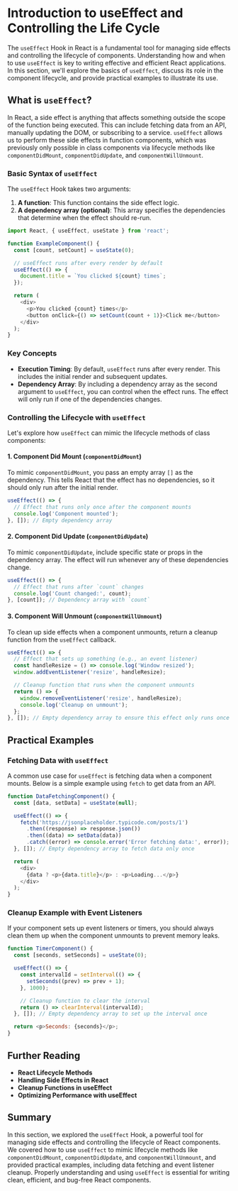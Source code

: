 # Introduction to useEffect and Controlling the Life Cycle

The `useEffect` Hook in React is a fundamental tool for managing side effects and controlling the lifecycle of components. Understanding how and when to use `useEffect` is key to writing effective and efficient React applications. In this section, we'll explore the basics of `useEffect`, discuss its role in the component lifecycle, and provide practical examples to illustrate its use.

## What is `useEffect`?

In React, a side effect is anything that affects something outside the scope of the function being executed. This can include fetching data from an API, manually updating the DOM, or subscribing to a service. `useEffect` allows us to perform these side effects in function components, which was previously only possible in class components via lifecycle methods like `componentDidMount`, `componentDidUpdate`, and `componentWillUnmount`.

### Basic Syntax of `useEffect`

The `useEffect` Hook takes two arguments:

1. **A function**: This function contains the side effect logic.
2. **A dependency array (optional)**: This array specifies the dependencies that determine when the effect should re-run.

```javascript
import React, { useEffect, useState } from 'react';

function ExampleComponent() {
  const [count, setCount] = useState(0);

  // useEffect runs after every render by default
  useEffect(() => {
    document.title = `You clicked ${count} times`;
  });

  return (
    <div>
      <p>You clicked {count} times</p>
      <button onClick={() => setCount(count + 1)}>Click me</button>
    </div>
  );
}
```

### Key Concepts

- **Execution Timing**: By default, `useEffect` runs after every render. This includes the initial render and subsequent updates.
- **Dependency Array**: By including a dependency array as the second argument to `useEffect`, you can control when the effect runs. The effect will only run if one of the dependencies changes.

### Controlling the Lifecycle with `useEffect`

Let's explore how `useEffect` can mimic the lifecycle methods of class components:

#### 1. Component Did Mount (`componentDidMount`)

To mimic `componentDidMount`, you pass an empty array `[]` as the dependency. This tells React that the effect has no dependencies, so it should only run after the initial render.

```javascript
useEffect(() => {
  // Effect that runs only once after the component mounts
  console.log('Component mounted');
}, []); // Empty dependency array
```

#### 2. Component Did Update (`componentDidUpdate`)

To mimic `componentDidUpdate`, include specific state or props in the dependency array. The effect will run whenever any of these dependencies change.

```javascript
useEffect(() => {
  // Effect that runs after `count` changes
  console.log('Count changed:', count);
}, [count]); // Dependency array with `count`
```

#### 3. Component Will Unmount (`componentWillUnmount`)

To clean up side effects when a component unmounts, return a cleanup function from the `useEffect` callback.

```javascript
useEffect(() => {
  // Effect that sets up something (e.g., an event listener)
  const handleResize = () => console.log('Window resized');
  window.addEventListener('resize', handleResize);

  // Cleanup function that runs when the component unmounts
  return () => {
    window.removeEventListener('resize', handleResize);
    console.log('Cleanup on unmount');
  };
}, []); // Empty dependency array to ensure this effect only runs once
```

## Practical Examples

### Fetching Data with `useEffect`

A common use case for `useEffect` is fetching data when a component mounts. Below is a simple example using `fetch` to get data from an API.

```javascript
function DataFetchingComponent() {
  const [data, setData] = useState(null);

  useEffect(() => {
    fetch('https://jsonplaceholder.typicode.com/posts/1')
      .then((response) => response.json())
      .then((data) => setData(data))
      .catch((error) => console.error('Error fetching data:', error));
  }, []); // Empty dependency array to fetch data only once

  return (
    <div>
      {data ? <p>{data.title}</p> : <p>Loading...</p>}
    </div>
  );
}
```

### Cleanup Example with Event Listeners

If your component sets up event listeners or timers, you should always clean them up when the component unmounts to prevent memory leaks.

```javascript
function TimerComponent() {
  const [seconds, setSeconds] = useState(0);

  useEffect(() => {
    const intervalId = setInterval(() => {
      setSeconds((prev) => prev + 1);
    }, 1000);

    // Cleanup function to clear the interval
    return () => clearInterval(intervalId);
  }, []); // Empty dependency array to set up the interval once

  return <p>Seconds: {seconds}</p>;
}
```

## Further Reading

- **React Lifecycle Methods**
- **Handling Side Effects in React**
- **Cleanup Functions in useEffect**
- **Optimizing Performance with useEffect**

## Summary

In this section, we explored the `useEffect` Hook, a powerful tool for managing side effects and controlling the lifecycle of React components. We covered how to use `useEffect` to mimic lifecycle methods like `componentDidMount`, `componentDidUpdate`, and `componentWillUnmount`, and provided practical examples, including data fetching and event listener cleanup. Properly understanding and using `useEffect` is essential for writing clean, efficient, and bug-free React components.